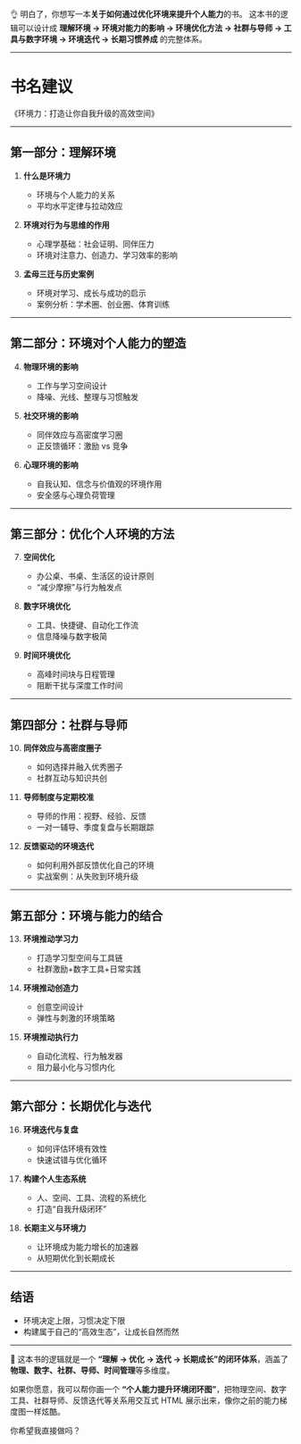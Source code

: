 👌 明白了，你想写一本**关于如何通过优化环境来提升个人能力**的书。
这本书的逻辑可以设计成 **理解环境 → 环境对能力的影响 → 环境优化方法 → 社群与导师 → 工具与数字环境 → 环境迭代 → 长期习惯养成** 的完整体系。

---

# 书名建议

《环境力：打造让你自我升级的高效空间》

---

## 第一部分：理解环境

1. **什么是环境力**

   * 环境与个人能力的关系
   * 平均水平定律与拉动效应
2. **环境对行为与思维的作用**

   * 心理学基础：社会证明、同伴压力
   * 环境对注意力、创造力、学习效率的影响
3. **孟母三迁与历史案例**

   * 环境对学习、成长与成功的启示
   * 案例分析：学术圈、创业圈、体育训练

---

## 第二部分：环境对个人能力的塑造

4. **物理环境的影响**

   * 工作与学习空间设计
   * 降噪、光线、整理与习惯触发
5. **社交环境的影响**

   * 同伴效应与高密度学习圈
   * 正反馈循环：激励 vs 竞争
6. **心理环境的影响**

   * 自我认知、信念与价值观的环境作用
   * 安全感与心理负荷管理

---

## 第三部分：优化个人环境的方法

7. **空间优化**

   * 办公桌、书桌、生活区的设计原则
   * “减少摩擦”与行为触发点
8. **数字环境优化**

   * 工具、快捷键、自动化工作流
   * 信息降噪与数字极简
9. **时间环境优化**

   * 高峰时间块与日程管理
   * 阻断干扰与深度工作时间

---

## 第四部分：社群与导师

10. **同伴效应与高密度圈子**

    * 如何选择并融入优秀圈子
    * 社群互动与知识共创
11. **导师制度与定期校准**

    * 导师的作用：视野、经验、反馈
    * 一对一辅导、季度复盘与长期跟踪
12. **反馈驱动的环境迭代**

    * 如何利用外部反馈优化自己的环境
    * 实战案例：从失败到环境升级

---

## 第五部分：环境与能力的结合

13. **环境推动学习力**

    * 打造学习型空间与工具链
    * 社群激励+数字工具+日常实践
14. **环境推动创造力**

    * 创意空间设计
    * 弹性与刺激的环境策略
15. **环境推动执行力**

    * 自动化流程、行为触发器
    * 阻力最小化与习惯内化

---

## 第六部分：长期优化与迭代

16. **环境迭代与复盘**

    * 如何评估环境有效性
    * 快速试错与优化循环
17. **构建个人生态系统**

    * 人、空间、工具、流程的系统化
    * 打造“自我升级闭环”
18. **长期主义与环境力**

    * 让环境成为能力增长的加速器
    * 从短期优化到长期成长

---

## 结语

* 环境决定上限，习惯决定下限
* 构建属于自己的“高效生态”，让成长自然而然

---

📌 这本书的逻辑就是一个 **“理解 → 优化 → 迭代 → 长期成长”的闭环体系**，涵盖了**物理、数字、社群、导师、时间管理**等多维度。

如果你愿意，我可以帮你画一个 **“个人能力提升环境闭环图”**，把物理空间、数字工具、社群导师、反馈迭代等关系用交互式 HTML 展示出来，像你之前的能力梯度图一样炫酷。

你希望我直接做吗？
